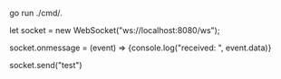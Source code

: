 go run ./cmd/.

let socket = new WebSocket("ws://localhost:8080/ws");

socket.onmessage = (event) => {console.log("received: ", event.data)}

socket.send("test")